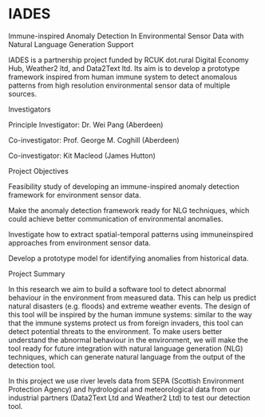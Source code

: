 # IADES
Immune-inspired Anomaly Detection In Environmental Sensor Data with Natural Language Generation Support


IADES is a partnership project funded by RCUK dot.rural Digital Economy Hub, Weather2 ltd, and Data2Text ltd. Its aim is to develop a prototype framework inspired from human immune system to detect anomalous patterns from high resolution environmental sensor data of multiple sources.

Investigators

Principle Investigator: Dr. Wei Pang (Aberdeen)

Co-investigator: Prof. George M. Coghill (Aberdeen)

Co-investigator: Kit Macleod (James Hutton)

Project Objectives

Feasibility study of developing an immune-inspired anomaly detection framework for environment sensor data.

Make the anomaly detection framework ready for NLG techniques, which could achieve better communication of environmental anomalies.

Investigate how to extract spatial-temporal patterns using immuneinspired approaches from environment sensor data.

Develop a prototype model for identifying anomalies from historical data.

Project Summary

In this research we aim to build a software tool to detect abnormal behaviour in the environment from measured data. This can help us predict natural disasters (e.g. floods) and extreme weather events. The design of this tool will be inspired by the human immune systems: similar to the way that the immune systems protect us from foreign invaders, this tool can detect potential threats to the environment. To make users better understand the abnormal behaviour in the environment, we will make the tool ready for future integration with natural language generation (NLG) techniques, which can generate natural language from the output of the detection tool.

In this project we use river levels data from SEPA (Scottish Environment Protection Agency) and hydrological and meteorological data from our industrial partners (Data2Text Ltd and Weather2 Ltd) to test our detection tool.

